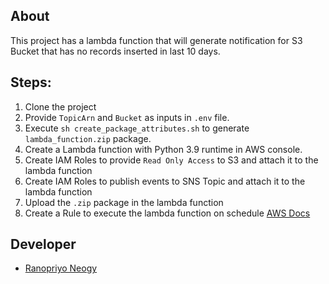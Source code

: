 ## About

This project has a lambda function that will generate notification for S3 Bucket that has no records inserted in last 10 days.

## Steps:

1. Clone the project
2. Provide `TopicArn` and `Bucket` as inputs in `.env` file.
3. Execute `sh create_package_attributes.sh` to generate `lambda_function.zip` package.
4. Create a Lambda function with Python 3.9 runtime in AWS console.
5. Create IAM Roles to provide `Read Only Access` to S3 and attach it to the lambda function
6. Create IAM Roles to publish events to SNS Topic and attach it to the lambda function
7. Upload the `.zip` package in the lambda function
8. Create a Rule to execute the lambda function on schedule [AWS Docs](https://docs.aws.amazon.com/AmazonCloudWatch/latest/events/RunLambdaSchedule.html#schedule-create-rule)

## Developer

- [Ranopriyo Neogy](https://github.com/ranopriyo-neogy)
